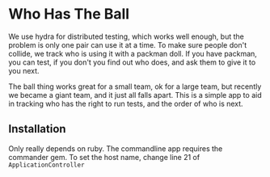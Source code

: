 # Who Has The Ball

We use hydra for distributed testing, which works well enough, but the problem is only one pair can use it at a time. To make sure people don't collide, we track who is using it with a packman doll. If you have packman, you can test, if you don't you find out who does, and ask them to give it to you next.

The ball thing works great for a small team, ok for a large team, but recently we became a giant team, and it just all falls apart. This is a simple app to aid in tracking who has the right to run tests, and the order of who is next.

## Installation

Only really depends on ruby. The commandline app requires the commander gem. To set the host name, change line 21 of `ApplicationController`